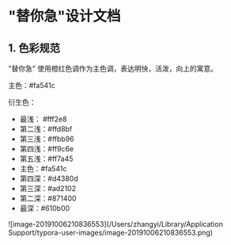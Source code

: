 # "替你急"设计文档

## 1. 色彩规范

"替你急" 使用橙红色调作为主色调，表达明快，活泼，向上的寓意。

主色：#fa541c

衍生色：

- 最浅： #fff2e8
- 第二浅：#ffd8bf
- 第三浅：#ffbb96
- 第四浅：#ff9c6e
- 第五浅：#ff7a45
- 主色：#fa541c
- 第四深：#d4380d
- 第三深：#ad2102
- 第二深：#871400
- 最深：#610b00

![image-20191006210836553](/Users/zhangyi/Library/Application Support/typora-user-images/image-20191006210836553.png)

